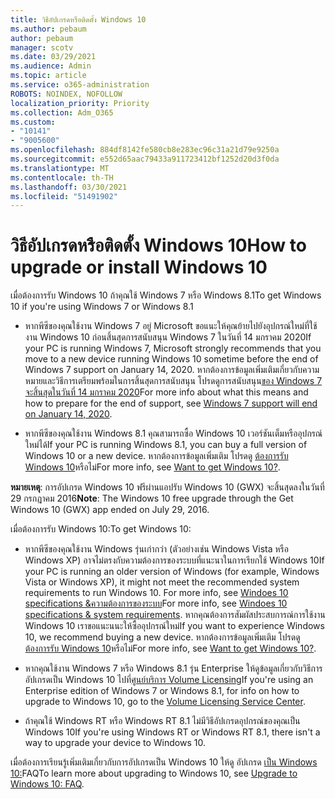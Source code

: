 ```yaml
---
title: วิธีอัปเกรดหรือติดตั้ง Windows 10
ms.author: pebaum
author: pebaum
manager: scotv
ms.date: 03/29/2021
ms.audience: Admin
ms.topic: article
ms.service: o365-administration
ROBOTS: NOINDEX, NOFOLLOW
localization_priority: Priority
ms.collection: Adm_O365
ms.custom:
- "10141"
- "9005600"
ms.openlocfilehash: 884df8142fe580cb8e283ec96c31a21d79e9250a
ms.sourcegitcommit: e552d65aac79433a911723412bf1252d20d3f0da
ms.translationtype: MT
ms.contentlocale: th-TH
ms.lasthandoff: 03/30/2021
ms.locfileid: "51491902"
---
```

# <a name="how-to-upgrade-or-install-windows-10"></a><span data-ttu-id="cfb1f-102">วิธีอัปเกรดหรือติดตั้ง Windows 10</span><span class="sxs-lookup"><span data-stu-id="cfb1f-102">How to upgrade or install Windows 10</span></span>

<span data-ttu-id="cfb1f-103">เมื่อต้องการรับ Windows 10 ถ้าคุณใช้ Windows 7 หรือ Windows 8.1</span><span class="sxs-lookup"><span data-stu-id="cfb1f-103">To get Windows 10 if you're using Windows 7 or Windows 8.1</span></span>

- <span data-ttu-id="cfb1f-104">หากพีซีของคุณใช้งาน Windows 7 อยู่ Microsoft ขอแนะให้คุณย้ายไปยังอุปกรณ์ใหม่ที่ใช้งาน Windows 10 ก่อนสิ้นสุดการสนับสนุน Windows 7 ในวันที่ 14 มกราคม 2020</span><span class="sxs-lookup"><span data-stu-id="cfb1f-104">If your PC is running Windows 7, Microsoft strongly recommends that you move to a new device running Windows 10 sometime before the end of Windows 7 support on January 14, 2020.</span></span> <span data-ttu-id="cfb1f-105">หากต้องการข้อมูลเพิ่มเติมเกี่ยวกับความหมายและวิธีการเตรียมพร้อมในการสิ้นสุดการสนับสนุน โปรดดูการสนับสนุน[ของ Windows 7 จะสิ้นสุดในวันที่ 14 มกราคม 2020](https://support.microsoft.com/help/4057281/)</span><span class="sxs-lookup"><span data-stu-id="cfb1f-105">For more info about what this means and how to prepare for the end of support, see [Windows 7 support will end on January 14, 2020](https://support.microsoft.com/help/4057281/).</span></span>

- <span data-ttu-id="cfb1f-106">หากพีซีของคุณใช้งาน Windows 8.1 คุณสามารถซื้อ Windows 10 เวอร์ชันเต็มหรืออุปกรณ์ใหม่ได้</span><span class="sxs-lookup"><span data-stu-id="cfb1f-106">If your PC is running Windows 8.1, you can buy a full version of Windows 10 or a new device.</span></span> <span data-ttu-id="cfb1f-107">หากต้องการข้อมูลเพิ่มเติม โปรดดู [ต้องการรับ Windows 10](https://www.microsoft.com/windows/get-windows-10)หรือไม่</span><span class="sxs-lookup"><span data-stu-id="cfb1f-107">For more info, see [Want to get Windows 10?](https://www.microsoft.com/windows/get-windows-10).</span></span>

<span data-ttu-id="cfb1f-108">**หมายเหตุ**: การอัปเกรด Windows 10 ฟรีผ่านแอปรับ Windows 10 (GWX) จะสิ้นสุดลงในวันที่ 29 กรกฎาคม 2016</span><span class="sxs-lookup"><span data-stu-id="cfb1f-108">**Note**: The Windows 10 free upgrade through the Get Windows 10 (GWX) app ended on July 29, 2016.</span></span>

<span data-ttu-id="cfb1f-109">เมื่อต้องการรับ Windows 10:</span><span class="sxs-lookup"><span data-stu-id="cfb1f-109">To get Windows 10:</span></span> 

- <span data-ttu-id="cfb1f-110">หากพีซีของคุณใช้งาน Windows รุ่นเก่ากว่า (ตัวอย่างเช่น Windows Vista หรือ Windows XP) อาจไม่ตรงกับความต้องการของระบบที่แนะนาในการเรียกใช้ Windows 10</span><span class="sxs-lookup"><span data-stu-id="cfb1f-110">If your PC is running an older version of Windows (for example, Windows Vista or Windows XP), it might not meet the recommended system requirements to run Windows 10.</span></span> <span data-ttu-id="cfb1f-111">For more info, see [Windoes 10 specifications &ความต้องการของระบบ](https://www.microsoft.com/windows/windows-10-specifications)</span><span class="sxs-lookup"><span data-stu-id="cfb1f-111">For more info, see [Windoes 10 specifications & system requirements](https://www.microsoft.com/windows/windows-10-specifications).</span></span> <span data-ttu-id="cfb1f-112">หากคุณต้องการสัมผัสประสบการณ์การใช้งาน Windows 10 เราขอแนะนนะให้ซื้ออุปกรณ์ใหม่</span><span class="sxs-lookup"><span data-stu-id="cfb1f-112">If you want to experience Windows 10, we recommend buying a new device.</span></span> <span data-ttu-id="cfb1f-113">หากต้องการข้อมูลเพิ่มเติม โปรดดู [ต้องการรับ Windows 10](https://www.microsoft.com/windows/get-windows-10)หรือไม่</span><span class="sxs-lookup"><span data-stu-id="cfb1f-113">For more info, see [Want to get Windows 10?](https://www.microsoft.com/windows/get-windows-10).</span></span>

- <span data-ttu-id="cfb1f-114">หากคุณใช้งาน Windows 7 หรือ Windows 8.1 รุ่น Enterprise ให้ดูข้อมูลเกี่ยวกับวิธีการอัปเกรดเป็น Windows 10 ไปที่[ศูนย์บริการ Volume Licensing](https://www.microsoft.com/licensing/servicecenter/default.aspx)</span><span class="sxs-lookup"><span data-stu-id="cfb1f-114">If you're using an Enterprise edition of Windows 7 or Windows 8.1, for info on how to upgrade to Windows 10, go to the [Volume Licensing Service Center](https://www.microsoft.com/licensing/servicecenter/default.aspx).</span></span>

- <span data-ttu-id="cfb1f-115">ถ้าคุณใช้ Windows RT หรือ Windows RT 8.1 ไม่มีวิธีอัปเกรดอุปกรณ์ของคุณเป็น Windows 10</span><span class="sxs-lookup"><span data-stu-id="cfb1f-115">If you're using Windows RT or Windows RT 8.1, there isn't a way to upgrade your device to Windows 10.</span></span>

<span data-ttu-id="cfb1f-116">เมื่อต้องการเรียนรู้เพิ่มเติมเกี่ยวกับการอัปเกรดเป็น Windows 10 ให้ดู อัปเกรด [เป็น Windows 10:](https://support.microsoft.com/windows/upgrade-to-windows-10-faq-cce52341-7943-594e-72ce-e1cf00382445)FAQ</span><span class="sxs-lookup"><span data-stu-id="cfb1f-116">To learn more about upgrading to Windows 10, see [Upgrade to Windows 10: FAQ](https://support.microsoft.com/windows/upgrade-to-windows-10-faq-cce52341-7943-594e-72ce-e1cf00382445).</span></span>
